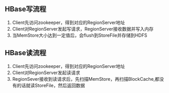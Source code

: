 ## HBase写流程
1. Client先访问zookeeper，得到对应的RegionServer地址
2. Client对RegionServer发起写请求，RegionServer接收数据并写入内存
3. 当MemStore大小达到一定值后，会flush到StoreFile并存储到HDFS

## HBase读流程
1. Client先访问zookeeper，得到对应的RegionServer地址
2. Client对RegionServer发起读请求
3. RegionSever接收到读请求后，先扫描MemStore，再扫描BlockCache,都没有的话就读StoreFile，然后返回数据